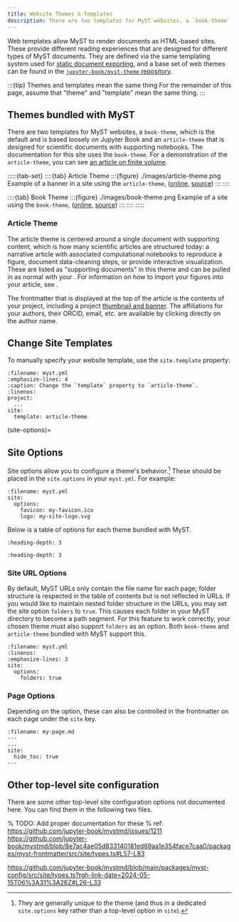 ```yaml
---
title: Website Themes & Templates
description: There are two templates for MyST websites, a `book-theme`, based loosely on Jupyter Book, and an `article-theme` that is designed for scientific documents with supporting notebooks.
---
```


Web templates allow MyST to render documents as HTML-based sites.
These provide different reading experiences that are designed for different types of MyST documents.
They are defined via the same templating system used for [static document exporting](./documents-exports.md), and a base set of web themes can be found in the [`jupyter-book/myst-theme` repository](https://github.com/jupyter-book/myst-theme/tree/main/themes).

:::{tip} Themes and templates mean the same thing
For the remainder of this page, assume that "theme" and "template" mean the same thing.
:::

## Themes bundled with MyST

There are two templates for MyST websites, a `book-theme`, which is the default and is based loosely on Jupyter Book and an `article-theme` that is designed for scientific documents with supporting notebooks. The documentation for this site uses the `book-theme`. For a demonstration of the `article-theme`, you can see [an article on finite volume](https://simpeg.xyz/tle-finitevolume).

:::::{tab-set}
::::{tab} Article Theme
:::{figure} ./images/article-theme.png
Example of a banner in a site using the `article-theme`, ([online](https://simpeg.xyz/tle-finitevolume/), [source](https://github.com/simpeg/tle-finitevolume))
:::
::::

::::{tab} Book Theme
:::{figure} ./images/book-theme.png
Example of a site using the `book-theme`, ([online](https://mystmd.org), [source](https://github.com/jupyter-book/mystmd/tree/main/docs))
:::
::::
:::::

### Article Theme

The article theme is centered around a single document with supporting content, which is how many scientific articles are structured today: a narrative article with associated computational notebooks to reproduce a figure, document data-cleaning steps, or provide interactive visualization. These are listed as "supporting documents" in this theme and can be pulled in as normal with your [](./table-of-contents.md). For information on how to import your figures into your article, see [](./reuse-jupyter-outputs.md).

The frontmatter that is displayed at the top of the article is the contents of your project, including a project [thumbnail and banner](#thumbnail-and-banner). The affiliations for your authors, their ORCID, email, etc. are available by clicking directly on the author name.

## Change Site Templates

To manually specify your website template, use the `site.template` property:

```{code} yaml
:filename: myst.yml
:emphasize-lines: 4
:caption: Change the `template` property to `article-theme`.
:linenos:
project:
  ...
site:
  template: article-theme
```

(site-options)=

## Site Options

Site options allow you to configure a theme's behavior.[^opts]
These should be placed in the `site.options` in your `myst.yml`.
For example:

[^opts]: They are generally unique to the theme (and thus in a dedicated `site.options` key rather than a top-level option in `site`).

```{code-block} yaml
:filename: myst.yml
site:
  options:
    favicon: my-favicon.ico
    logo: my-site-logo.svg
```

Below is a table of options for each theme bundled with MyST.

```{myst:template} book-theme
:heading-depth: 3
```

```{myst:template} article-theme
:heading-depth: 3
```

### Site URL Options

By default, MyST URLs only contain the file name for each page; folder structure is respected in the table of contents but is not reflected in URLs. If you would like to maintain nested folder structure in the URLs, you may set the site option `folders` to `true`. This causes each folder in your MyST directory to become a path segment. For this feature to work correctly, your chosen theme must also support `folders` as an option. Both `book-theme` and `article-theme` bundled with MyST support this.

```{code-block} yaml
:filename: myst.yml
:linenos:
:emphasize-lines: 3
site:
  options:
    folders: true
```

### Page Options

Depending on the option, these can also be controlled in the frontmatter on each page under the `site` key.

```{code-block} yaml
:filename: my-page.md
---
...
site:
  hide_toc: true
---
```

## Other top-level site configuration

There are some other top-level site configuration options not documented here.
You can find them in the following two files.

% TODO: Add proper documentation for these
% ref: https://github.com/jupyter-book/mystmd/issues/1211
https://github.com/jupyter-book/mystmd/blob/8e7ac4ae05d833140181ed69aa1e354face7caa0/packages/myst-frontmatter/src/site/types.ts#L57-L83

https://github.com/jupyter-book/mystmd/blob/main/packages/myst-config/src/site/types.ts?rgh-link-date=2024-05-15T06%3A31%3A26Z#L26-L33
